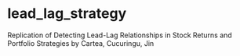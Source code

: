 # lead_lag_strategy
Replication of Detecting Lead-Lag Relationships in Stock Returns and Portfolio Strategies by Cartea, Cucuringu, Jin
